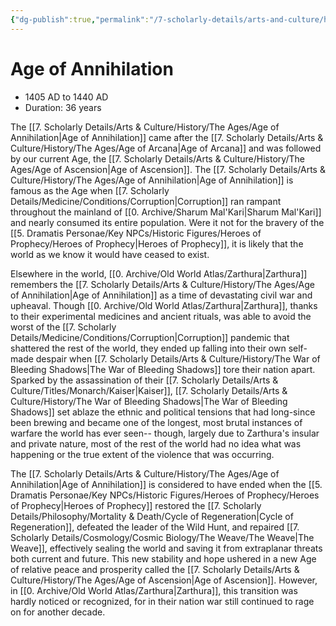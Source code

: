 ```yaml
---
{"dg-publish":true,"permalink":"/7-scholarly-details/arts-and-culture/history/the-ages/age-of-annihilation/","noteIcon":""}
---
```


# Age of Annihilation

- 1405 AD to 1440 AD
- Duration: 36 years

The [[7. Scholarly Details/Arts & Culture/History/The Ages/Age of Annihilation\|Age of Annihilation]] came after the [[7. Scholarly Details/Arts & Culture/History/The Ages/Age of Arcana\|Age of Arcana]] and was followed by our current Age, the [[7. Scholarly Details/Arts & Culture/History/The Ages/Age of Ascension\|Age of Ascension]]. The [[7. Scholarly Details/Arts & Culture/History/The Ages/Age of Annihilation\|Age of Annihilation]] is famous as the Age when [[7. Scholarly Details/Medicine/Conditions/Corruption\|Corruption]] ran rampant throughout the mainland of [[0. Archive/Sharum Mal'Kari\|Sharum Mal'Kari]] and nearly consumed its entire population. Were it not for the bravery of the [[5. Dramatis Personae/Key NPCs/Historic Figures/Heroes of Prophecy/Heroes of Prophecy\|Heroes of Prophecy]], it is likely that the world as we know it would have ceased to exist. 

Elsewhere in the world, [[0. Archive/Old World Atlas/Zarthura\|Zarthura]] remembers the [[7. Scholarly Details/Arts & Culture/History/The Ages/Age of Annihilation\|Age of Annihilation]] as a time of devastating civil war and upheaval. Though [[0. Archive/Old World Atlas/Zarthura\|Zarthura]], thanks to their experimental medicines and ancient rituals, was able to avoid the worst of the [[7. Scholarly Details/Medicine/Conditions/Corruption\|Corruption]] pandemic that shattered the rest of the world, they ended up falling into their own self-made despair when [[7. Scholarly Details/Arts & Culture/History/The War of Bleeding Shadows\|The War of Bleeding Shadows]] tore their nation apart. Sparked by the assassination of their [[7. Scholarly Details/Arts & Culture/Titles/Monarch/Kaiser\|Kaiser]], [[7. Scholarly Details/Arts & Culture/History/The War of Bleeding Shadows\|The War of Bleeding Shadows]] set ablaze the ethnic and political tensions that had long-since been brewing and became one of the longest, most brutal instances of warfare the world has ever seen-- though, largely due to Zarthura's insular and private nature, most of the rest of the world had no idea what was happening or the true extent of the violence that was occurring. 

The [[7. Scholarly Details/Arts & Culture/History/The Ages/Age of Annihilation\|Age of Annihilation]] is considered to have ended when the [[5. Dramatis Personae/Key NPCs/Historic Figures/Heroes of Prophecy/Heroes of Prophecy\|Heroes of Prophecy]] restored the [[7. Scholarly Details/Philosophy/Mortality & Death/Cycle of Regeneration\|Cycle of Regeneration]], defeated the leader of the Wild Hunt,  and repaired [[7. Scholarly Details/Cosmology/Cosmic Biology/The Weave/The Weave\|The Weave]], effectively sealing the world and saving it from extraplanar threats both current and future. This new stability and hope ushered in a new Age of relative peace and prosperity called the [[7. Scholarly Details/Arts & Culture/History/The Ages/Age of Ascension\|Age of Ascension]]. However, in [[0. Archive/Old World Atlas/Zarthura\|Zarthura]], this transition was hardly noticed or recognized, for in their nation war still continued to rage on for another decade. 